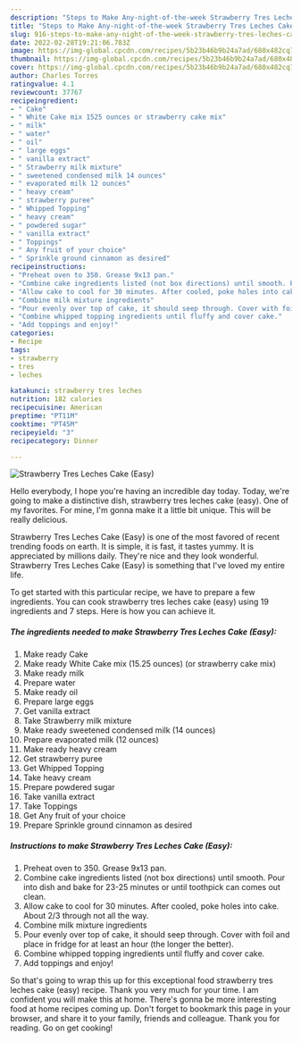 ```yaml
---
description: "Steps to Make Any-night-of-the-week Strawberry Tres Leches Cake (Easy)"
title: "Steps to Make Any-night-of-the-week Strawberry Tres Leches Cake (Easy)"
slug: 916-steps-to-make-any-night-of-the-week-strawberry-tres-leches-cake-easy
date: 2022-02-28T19:21:06.783Z
image: https://img-global.cpcdn.com/recipes/5b23b46b9b24a7ad/680x482cq70/strawberry-tres-leches-cake-easy-recipe-main-photo.jpg
thumbnail: https://img-global.cpcdn.com/recipes/5b23b46b9b24a7ad/680x482cq70/strawberry-tres-leches-cake-easy-recipe-main-photo.jpg
cover: https://img-global.cpcdn.com/recipes/5b23b46b9b24a7ad/680x482cq70/strawberry-tres-leches-cake-easy-recipe-main-photo.jpg
author: Charles Torres
ratingvalue: 4.1
reviewcount: 37767
recipeingredient:
- " Cake"
- " White Cake mix 1525 ounces or strawberry cake mix"
- " milk"
- " water"
- " oil"
- " large eggs"
- " vanilla extract"
- " Strawberry milk mixture"
- " sweetened condensed milk 14 ounces"
- " evaporated milk 12 ounces"
- " heavy cream"
- " strawberry puree"
- " Whipped Topping"
- " heavy cream"
- " powdered sugar"
- " vanilla extract"
- " Toppings"
- " Any fruit of your choice"
- " Sprinkle ground cinnamon as desired"
recipeinstructions:
- "Preheat oven to 350. Grease 9x13 pan."
- "Combine cake ingredients listed (not box directions) until smooth. Pour into dish and bake for 23-25 minutes or until toothpick can comes out clean."
- "Allow cake to cool for 30 minutes. After cooled, poke holes into cake. About 2/3 through not all the way."
- "Combine milk mixture ingredients"
- "Pour evenly over top of cake, it should seep through. Cover with foil and place in fridge for at least an hour (the longer the better)."
- "Combine whipped topping ingredients until fluffy and cover cake."
- "Add toppings and enjoy!"
categories:
- Recipe
tags:
- strawberry
- tres
- leches

katakunci: strawberry tres leches 
nutrition: 182 calories
recipecuisine: American
preptime: "PT11M"
cooktime: "PT45M"
recipeyield: "3"
recipecategory: Dinner

---
```



![Strawberry Tres Leches Cake (Easy)](https://img-global.cpcdn.com/recipes/5b23b46b9b24a7ad/680x482cq70/strawberry-tres-leches-cake-easy-recipe-main-photo.jpg)

Hello everybody, I hope you're having an incredible day today. Today, we're going to make a distinctive dish, strawberry tres leches cake (easy). One of my favorites. For mine, I'm gonna make it a little bit unique. This will be really delicious.



Strawberry Tres Leches Cake (Easy) is one of the most favored of recent trending foods on earth. It is simple, it is fast, it tastes yummy. It is appreciated by millions daily. They're nice and they look wonderful. Strawberry Tres Leches Cake (Easy) is something that I've loved my entire life.


To get started with this particular recipe, we have to prepare a few ingredients. You can cook strawberry tres leches cake (easy) using 19 ingredients and 7 steps. Here is how you can achieve it.

<!--inarticleads1-->

##### The ingredients needed to make Strawberry Tres Leches Cake (Easy):

1. Make ready  Cake
1. Make ready  White Cake mix (15.25 ounces) (or strawberry cake mix)
1. Make ready  milk
1. Prepare  water
1. Make ready  oil
1. Prepare  large eggs
1. Get  vanilla extract
1. Take  Strawberry milk mixture
1. Make ready  sweetened condensed milk (14 ounces)
1. Prepare  evaporated milk (12 ounces)
1. Make ready  heavy cream
1. Get  strawberry puree
1. Get  Whipped Topping
1. Take  heavy cream
1. Prepare  powdered sugar
1. Take  vanilla extract
1. Take  Toppings
1. Get  Any fruit of your choice
1. Prepare  Sprinkle ground cinnamon as desired




<!--inarticleads2-->

##### Instructions to make Strawberry Tres Leches Cake (Easy):

1. Preheat oven to 350. Grease 9x13 pan.
1. Combine cake ingredients listed (not box directions) until smooth. Pour into dish and bake for 23-25 minutes or until toothpick can comes out clean.
1. Allow cake to cool for 30 minutes. After cooled, poke holes into cake. About 2/3 through not all the way.
1. Combine milk mixture ingredients
1. Pour evenly over top of cake, it should seep through. Cover with foil and place in fridge for at least an hour (the longer the better).
1. Combine whipped topping ingredients until fluffy and cover cake.
1. Add toppings and enjoy!




So that's going to wrap this up for this exceptional food strawberry tres leches cake (easy) recipe. Thank you very much for your time. I am confident you will make this at home. There's gonna be more interesting food at home recipes coming up. Don't forget to bookmark this page in your browser, and share it to your family, friends and colleague. Thank you for reading. Go on get cooking!
